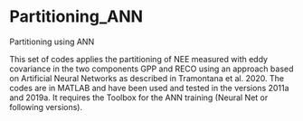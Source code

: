 # Partitioning_ANN
Partitioning using ANN

This set of codes applies the partitioning of NEE measured with eddy covariance in the two components GPP and RECO using an approach based on Artificial Neural Networks as described in Tramontana et al. 2020. The codes are in MATLAB and have been used and tested in the versions 2011a and 2019a. It requires the Toolbox for the ANN training (Neural Net or following versions).

